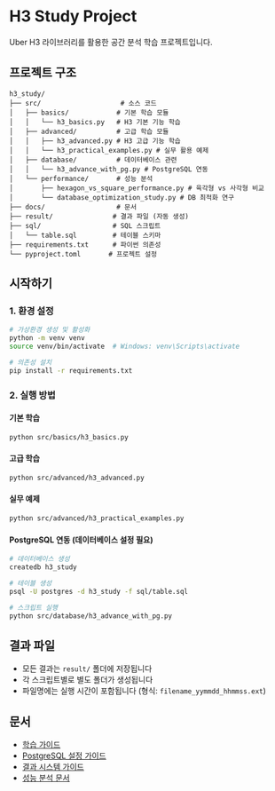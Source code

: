 # H3 Study Project

Uber H3 라이브러리를 활용한 공간 분석 학습 프로젝트입니다.

## 프로젝트 구조

```
h3_study/
├── src/                    # 소스 코드
│   ├── basics/            # 기본 학습 모듈
│   │   └── h3_basics.py   # H3 기본 기능 학습
│   ├── advanced/          # 고급 학습 모듈
│   │   ├── h3_advanced.py # H3 고급 기능 학습
│   │   └── h3_practical_examples.py # 실무 활용 예제
│   ├── database/          # 데이터베이스 관련
│   │   └── h3_advance_with_pg.py # PostgreSQL 연동
│   └── performance/       # 성능 분석
│       ├── hexagon_vs_square_performance.py # 육각형 vs 사각형 비교
│       └── database_optimization_study.py # DB 최적화 연구
├── docs/                  # 문서
├── result/               # 결과 파일 (자동 생성)
├── sql/                  # SQL 스크립트
│   └── table.sql         # 테이블 스키마
├── requirements.txt      # 파이썬 의존성
└── pyproject.toml       # 프로젝트 설정
```

## 시작하기

### 1. 환경 설정

```bash
# 가상환경 생성 및 활성화
python -m venv venv
source venv/bin/activate  # Windows: venv\Scripts\activate

# 의존성 설치
pip install -r requirements.txt
```

### 2. 실행 방법

#### 기본 학습
```bash
python src/basics/h3_basics.py
```

#### 고급 학습
```bash
python src/advanced/h3_advanced.py
```

#### 실무 예제
```bash
python src/advanced/h3_practical_examples.py
```

#### PostgreSQL 연동 (데이터베이스 설정 필요)
```bash
# 데이터베이스 생성
createdb h3_study

# 테이블 생성
psql -U postgres -d h3_study -f sql/table.sql

# 스크립트 실행
python src/database/h3_advance_with_pg.py
```

## 결과 파일

- 모든 결과는 `result/` 폴더에 저장됩니다
- 각 스크립트별로 별도 폴더가 생성됩니다
- 파일명에는 실행 시간이 포함됩니다 (형식: `filename_yymmdd_hhmmss.ext`)

## 문서

- [학습 가이드](docs/LEARNING_GUIDE.md)
- [PostgreSQL 설정 가이드](docs/README_POSTGRES.md)
- [결과 시스템 가이드](docs/RESULT_SYSTEM_GUIDE.md)
- [성능 분석 문서](docs/performance/)